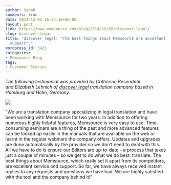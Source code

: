 ```yaml
---
author: Sarah
comments: true
date: 2014-12-02 16:34:36+00:00
layout: post
link: https://www.memsource.com/blog/2014/12/02/discover-legal/
slug: discover-legal
title: 'discover legal: "The best things about Memsource are excellent service and
  support".'
wordpress_id: 3425
categories:
- Memsource Blog
tags:
- Customer Stories
---
```


_The following testimonial was provided by Catherine Besendahl and Elizabeth Lehnich of [discover legal](http://discoverlegal.de/en/) translation company based in Hamburg and Holm, Germany._

[![](/wp-content/uploads/2014/12/discover_legal.png)](/wp-content/uploads/2014/12/discover_legal.png)

"We are a translation company specializing in legal translation and have been working with Memsource for two years. In addition to offering numerous highly helpful features, Memsource is very easy to use. Time-consuming seminars are a thing of the past and more advanced features can be looked up easily in the manuals that are available on the web or learnt in the regular webinars the company offers. Updates and upgrades are done automatically by the provider so we don’t need to deal with this. <!-- more -->All we have to do is ensure our Editors are up-to-date – a process that takes just a couple of minutes – so we get to do what we do best: translate. The best things about Memsource, which really set it apart from its competitors, are excellent service and support. So far, we have always received instant replies to any requests and questions we have had. We are highly satisfied with the tool and the company behind it!"


